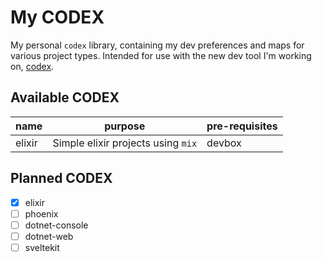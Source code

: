 # My CODEX

My personal `codex` library, containing my dev preferences and maps for various
project types. Intended for use with the new dev tool I'm working on,
[codex](https://github.com/arti5an/codex).

## Available CODEX

| name   | purpose                            | pre-requisites |
| ------ | ---------------------------------- | -------------- |
| elixir | Simple elixir projects using `mix` | devbox         |

## Planned CODEX

- [x] elixir
- [ ] phoenix
- [ ] dotnet-console
- [ ] dotnet-web
- [ ] sveltekit
